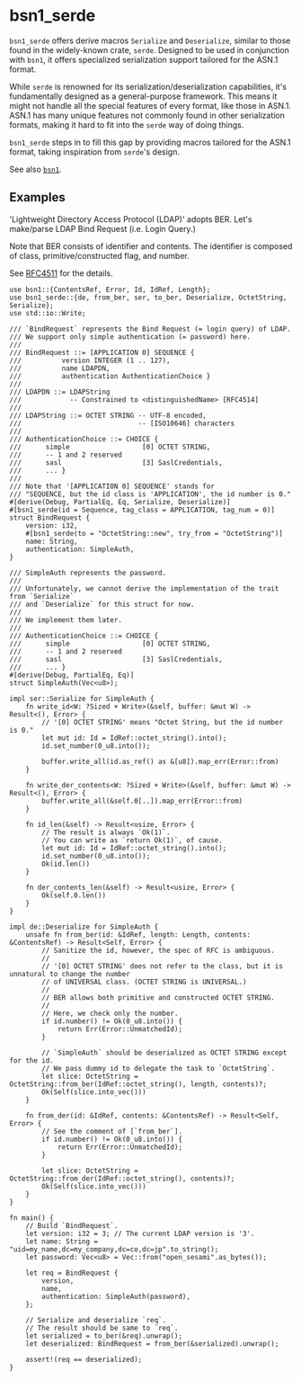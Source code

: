 # bsn1_serde

`bsn1_serde` offers derive macros `Serialize` and `Deserialize`, similar to those found in the widely-known crate, `serde`. Designed to be used in conjunction with `bsn1`, it offers specialized serialization support tailored for the ASN.1 format.

While `serde` is renowned for its serialization/deserialization capabilities, it's fundamentally designed as a general-purpose framework. This means it might not handle all the special features of every format, like those in ASN.1.
ASN.1 has many unique features not commonly found in other serialization formats, making it hard to fit into the `serde` way of doing things.

`bsn1_serde` steps in to fill this gap by providing macros tailored for the ASN.1 format, taking inspiration from `serde`'s design.

See also [`bsn1`].

[`bsn1`]: https://crates.io/crates/bsn1

## Examples

'Lightweight Directory Access Protocol (LDAP)' adopts BER.
Let's make/parse LDAP Bind Request (i.e. Login Query.)

Note that BER consists of identifier and contents.
The identifier is composed of class, primitive/constructed flag, and number.

See [RFC4511](https://www.rfc-editor.org/rfc/rfc4511) for the details.

```
use bsn1::{ContentsRef, Error, Id, IdRef, Length};
use bsn1_serde::{de, from_ber, ser, to_ber, Deserialize, OctetString, Serialize};
use std::io::Write;

/// `BindRequest` represents the Bind Request (= login query) of LDAP.
/// We support only simple authentication (= password) here.
///
/// BindRequest ::= [APPLICATION 0] SEQUENCE {
///          version INTEGER (1 .. 127),
///          name LDAPDN,
///          authentication AuthenticationChoice }
///
/// LDAPDN ::= LDAPString
///            -- Constrained to <distinguishedName> [RFC4514]
///
/// LDAPString ::= OCTET STRING -- UTF-8 encoded,
///                             -- [ISO10646] characters
///
/// AuthenticationChoice ::= CHOICE {
///      simple                  [0] OCTET STRING,
///      -- 1 and 2 reserved
///      sasl                    [3] SaslCredentials,
///      ... }
///
/// Note that '[APPLICATION 0] SEQUENCE' stands for
/// "SEQUENCE, but the id class is 'APPLICATION', the id number is 0."
#[derive(Debug, PartialEq, Eq, Serialize, Deserialize)]
#[bsn1_serde(id = Sequence, tag_class = APPLICATION, tag_num = 0)]
struct BindRequest {
    version: i32,
    #[bsn1_serde(to = "OctetString::new", try_from = "OctetString")]
    name: String,
    authentication: SimpleAuth,
}

/// SimpleAuth represents the password.
///
/// Unfortunately, we cannot derive the implementation of the trait from `Serialize`
/// and `Deserialize` for this struct for now.
///
/// We implement them later.
///
/// AuthenticationChoice ::= CHOICE {
///      simple                  [0] OCTET STRING,
///      -- 1 and 2 reserved
///      sasl                    [3] SaslCredentials,
///      ... }
#[derive(Debug, PartialEq, Eq)]
struct SimpleAuth(Vec<u8>);

impl ser::Serialize for SimpleAuth {
    fn write_id<W: ?Sized + Write>(&self, buffer: &mut W) -> Result<(), Error> {
        // '[0] OCTET STRING' means "Octet String, but the id number is 0."
        let mut id: Id = IdRef::octet_string().into();
        id.set_number(0_u8.into());

        buffer.write_all(id.as_ref() as &[u8]).map_err(Error::from)
    }

    fn write_der_contents<W: ?Sized + Write>(&self, buffer: &mut W) -> Result<(), Error> {
        buffer.write_all(&self.0[..]).map_err(Error::from)
    }

    fn id_len(&self) -> Result<usize, Error> {
        // The result is always `Ok(1)`.
        // You can write as `return Ok(1)`, of cause.
        let mut id: Id = IdRef::octet_string().into();
        id.set_number(0_u8.into());
        Ok(id.len())
    }

    fn der_contents_len(&self) -> Result<usize, Error> {
        Ok(self.0.len())
    }
}

impl de::Deserialize for SimpleAuth {
    unsafe fn from_ber(id: &IdRef, length: Length, contents: &ContentsRef) -> Result<Self, Error> {
        // Sanitize the id, however, the spec of RFC is ambiguous.
        //
        // '[0] OCTET STRING' does not refer to the class, but it is unnatural to change the number
        // of UNIVERSAL class. (OCTET STRING is UNIVERSAL.)
        //
        // BER allows both primitive and constructed OCTET STRING.
        //
        // Here, we check only the number.
        if id.number() != Ok(0_u8.into()) {
            return Err(Error::UnmatchedId);
        }

        // `SimpleAuth` should be deserialized as OCTET STRING except for the id.
        // We pass dummy id to delegate the task to `OctetString`.
        let slice: OctetString = OctetString::from_ber(IdRef::octet_string(), length, contents)?;
        Ok(Self(slice.into_vec()))
    }

    fn from_der(id: &IdRef, contents: &ContentsRef) -> Result<Self, Error> {
        // See the comment of [`from_ber`].
        if id.number() != Ok(0_u8.into()) {
            return Err(Error::UnmatchedId);
        }

        let slice: OctetString = OctetString::from_der(IdRef::octet_string(), contents)?;
        Ok(Self(slice.into_vec()))
    }
}

fn main() {
    // Build `BindRequest`.
    let version: i32 = 3; // The current LDAP version is '3'.
    let name: String = "uid=my_name,dc=my_company,dc=co,dc=jp".to_string();
    let password: Vec<u8> = Vec::from("open_sesami".as_bytes());

    let req = BindRequest {
        version,
        name,
        authentication: SimpleAuth(password),
    };

    // Serialize and deserialize `req`.
    // The result should be same to `req`.
    let serialized = to_ber(&req).unwrap();
    let deserialized: BindRequest = from_ber(&serialized).unwrap();

    assert!(req == deserialized);
}
```
